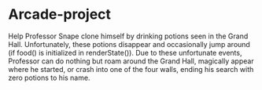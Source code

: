# Arcade-project

Help Professor Snape clone himself by drinking potions seen in the Grand Hall. Unfortunately, these potions disappear and occasionally jump around (if food() is initialized in renderState()). Due to these unfortunate events, Professor can do nothing but roam around the Grand Hall, magically appear where he started, or crash into one of the four walls, ending his search with zero potions to his name.
